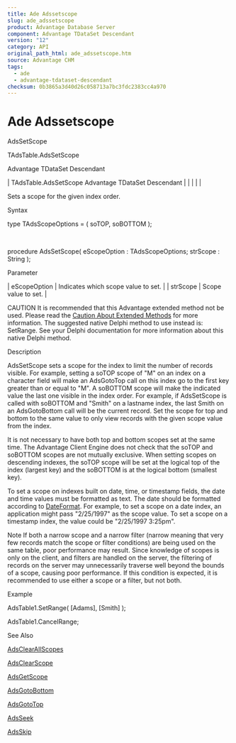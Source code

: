 ```yaml
---
title: Ade Adssetscope
slug: ade_adssetscope
product: Advantage Database Server
component: Advantage TDataSet Descendant
version: "12"
category: API
original_path_html: ade_adssetscope.htm
source: Advantage CHM
tags:
  - ade
  - advantage-tdataset-descendant
checksum: 0b3865a3d40d26c058713a7bc3fdc2383cc4a970
---
```


# Ade Adssetscope

AdsSetScope

TAdsTable.AdsSetScope

Advantage TDataSet Descendant

| TAdsTable.AdsSetScope  Advantage TDataSet Descendant |  |  |  |  |

Sets a scope for the given index order.

Syntax

type TAdsScopeOptions = ( soTOP, soBOTTOM );

 

procedure AdsSetScope( eScopeOption : TAdsScopeOptions; strScope : String );

Parameter

| eScopeOption | Indicates which scope value to set. |
| strScope | Scope value to set. |

CAUTION It is recommended that this Advantage extended method not be used. Please read the [Caution About Extended Methods](ade_caution_about_extended_methods.md) for more information. The suggested native Delphi method to use instead is: SetRange. See your Delphi documentation for more information about this native Delphi method.

Description

AdsSetScope sets a scope for the index to limit the number of records visible. For example, setting a soTOP scope of "M" on an index on a character field will make an AdsGotoTop call on this index go to the first key greater than or equal to "M". A soBOTTOM scope will make the indicated value the last one visible in the index order. For example, if AdsSetScope is called with soBOTTOM and "Smith" on a lastname index, the last Smith on an AdsGotoBottom call will be the current record. Set the scope for top and bottom to the same value to only view records with the given scope value from the index.

It is not necessary to have both top and bottom scopes set at the same time. The Advantage Client Engine does not check that the soTOP and soBOTTOM scopes are not mutually exclusive. When setting scopes on descending indexes, the soTOP scope will be set at the logical top of the index (largest key) and the soBOTTOM is at the logical bottom (smallest key).

To set a scope on indexes built on date, time, or timestamp fields, the date and time values must be formatted as text. The date should be formatted according to [DateFormat](ade_dateformat.md). For example, to set a scope on a date index, an application might pass "2/25/1997" as the scope value. To set a scope on a timestamp index, the value could be "2/25/1997 3:25pm".

Note If both a narrow scope and a narrow filter (narrow meaning that very few records match the scope or filter conditions) are being used on the same table, poor performance may result. Since knowledge of scopes is only on the client, and filters are handled on the server, the filtering of records on the server may unnecessarily traverse well beyond the bounds of a scope, causing poor performance. If this condition is expected, it is recommended to use either a scope or a filter, but not both.

Example

AdsTable1.SetRange( [Adams], [Smith] );

AdsTable1.CancelRange;

See Also

[AdsClearAllScopes](ade_adsclearallscopes.md)

[AdsClearScope](ade_adsclearscope.md)

[AdsGetScope](ade_adsgetscope.md)

[AdsGotoBottom](ade_adsgotobottom.md)

[AdsGotoTop](ade_adsgototop.md)

[AdsSeek](ade_adsseek.md)

[AdsSkip](ade_adsskip.md)

